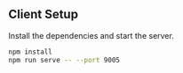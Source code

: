 
## Client Setup

Install the dependencies and start the server.

```sh
npm install
npm run serve -- --port 9005
```
